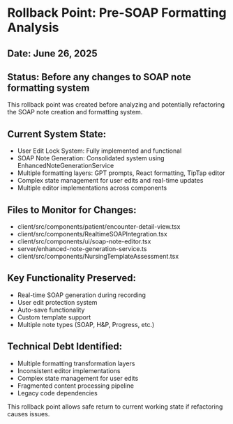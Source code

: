 # Rollback Point: Pre-SOAP Formatting Analysis
## Date: June 26, 2025
## Status: Before any changes to SOAP note formatting system

This rollback point was created before analyzing and potentially refactoring the SOAP note creation and formatting system.

## Current System State:
- User Edit Lock System: Fully implemented and functional
- SOAP Note Generation: Consolidated system using EnhancedNoteGenerationService
- Multiple formatting layers: GPT prompts, React formatting, TipTap editor
- Complex state management for user edits and real-time updates
- Multiple editor implementations across components

## Files to Monitor for Changes:
- client/src/components/patient/encounter-detail-view.tsx
- client/src/components/RealtimeSOAPIntegration.tsx
- client/src/components/ui/soap-note-editor.tsx
- server/enhanced-note-generation-service.ts
- client/src/components/NursingTemplateAssessment.tsx

## Key Functionality Preserved:
- Real-time SOAP generation during recording
- User edit protection system
- Auto-save functionality
- Custom template support
- Multiple note types (SOAP, H&P, Progress, etc.)

## Technical Debt Identified:
- Multiple formatting transformation layers
- Inconsistent editor implementations
- Complex state management for user edits
- Fragmented content processing pipeline
- Legacy code dependencies

This rollback point allows safe return to current working state if refactoring causes issues.